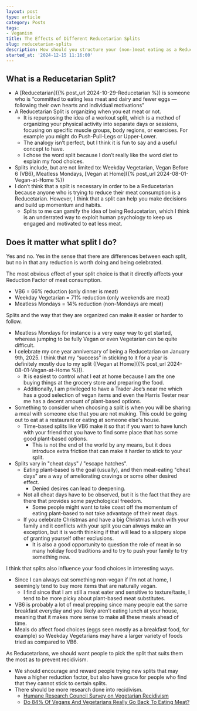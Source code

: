 ```yaml
---
layout: post
type: article
category: Posts
tags:
- Veganism
title: The Effects of Different Reducetarian Splits
slug: reducetarian-splits
description: How should you structure your (non-)meat eating as a Reducetarian?
started_at: '2024-12-15 11:16:00'
---
```


## What is a Reducetarian Split?

* A [Reducetarian]({% post_url 2024-10-29-Reducetarian %}) is someone who is “committed to eating less meat and dairy and fewer eggs — following their own hearts and individual motivations”
* A Reducetarian Split is organizing when you eat meat or not.
    * It is repurposing the idea of a workout split, which is a method of organizing your physical activity into separate days or sessions, focusing on specific muscle groups, body regions, or exercises. For example you might do Push-Pull-Legs or Upper-Lower.
    * The analogy isn’t perfect, but I think it is fun to say and a useful concept to have.
    * I chose the word split because I don’t really like the word diet to explain my food choices.
* Splits include, but are not limited to: Weekday Vegetarian, Vegan Before 6 (VB6), Meatless Mondays, [Vegan at Home]({% post_url 2024-08-01-Vegan-at-Home %})
* I don’t think that a split is necessary in order to be a Reducetarian because anyone who is trying to reduce their meat consumption is a Reducetarian. However, I think that a split can help you make decisions and build up momentum and habits.
    * Splits to me can gamify the idea of being Reducetarian, which I think is an underrated way to exploit human psychology to keep us engaged and motivated to eat less meat.

## Does it matter what split I do?

Yes and no. Yes in the sense that there are differences between each split, but no in that any reduction is worth doing and being celebrated.

The most obvious effect of your split choice is that it directly affects your Reduction Factor of meat consumption.
* VB6 = 66% reduction (only dinner is meat)
* Weekday Vegetarian = 71% reduction (only weekends are meat)
* Meatless Mondays = 14% reduction (non-Mondays are meat)

Splits and the way that they are organized can make it easier or harder to follow. 
* Meatless Mondays for instance is a very easy way to get started, whereas jumping to be fully Vegan or even Vegetarian can be quite difficult.
* I celebrate my one year anniversary of being a Reducetarian on January 9th, 2025. I think that my “success” in sticking to it for a year is definitely mostly due to my split ([Vegan at Home]({% post_url 2024-08-01-Vegan-at-Home %})).
    * It is easiest to control what I eat at home because I am the one buying things at the grocery store and preparing the food.
    * Additionally, I am privileged to have a Trader Joe’s near me which has a good selection of vegan items and even the Harris Teeter near me has a decent amount of plant-based options. 
* Something to consider when choosing a split is when you will be sharing a meal with someone else that you are not making. This could be going out to eat at a restaurant or eating at someone else's house.
    * Time-based splits like VB6 make it so that if you want to have lunch with your friend that you have to find some place that has some good plant-based options.
        * This is not the end of the world by any means, but it does introduce extra friction that can make it harder to stick to your split.
* Splits vary in "cheat days" / "escape hatches". 
    * Eating plant-based is the goal (usually), and then meat-eating "cheat days" are a way of ameliorating cravings or some other desired effect.
        * Denied desires can lead to deepening.
    * Not all cheat days have to be observed, but it is the fact that they are there that provides some psychological freedom.
        * Some people might want to take coast off the momentum of eating plant-based to not take advantage of their meat days.
    * If you celebrate Christmas and have a big Christmas lunch with your family and it conflicts with your split you can always make an exception, but it is worth thinking if that will lead to a slippery slope of granting yourself other exclusions.
        * It is also a good opportunity to question the role of meat in so many holiday food traditions and to try to push your family to try something new.

I think that splits also influence your food choices in interesting ways.
* Since I can always eat something non-vegan if I’m not at home, I seemingly tend to buy more items that are naturally vegan. 
    * I find since that I am still a meat eater and sensitive to texture/taste, I tend to be more picky about plant-based meat substitutes.
* VB6 is probably a lot of meal prepping since many people eat the same breakfast everyday and you likely aren’t eating lunch at your house, meaning that it makes more sense to make all these meals ahead of time.
* Meals do affect food choices (eggs seen mostly as a breakfast food, for example) so Weekday Vegetarians may have a larger variety of foods tried as compared to VB6.

As Reducetarians, we should want people to pick the split that suits them the most as to prevent recidivism.
* We should encourage and reward people trying new splits that may have a higher reduction factor, but also have grace for people who find that they cannot stick to certain splits.
* There should be more research done into recidivism.
    * [Humane Research Council Survey on Vegetarian Recidivism](https://veganoutreach.org/humane-research-council-survey-on-vegetarian-recidivism/)
    * [Do 84% Of Vegans And Vegetarians Really Go Back To Eating Meat?](https://plantbasednews.org/opinion/do-84-vegans-and-vegetarians-give-up-diets/)